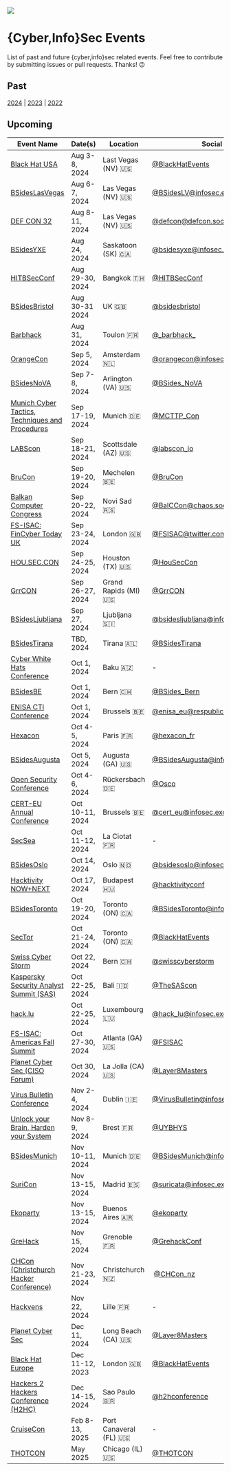 [![](https://img.shields.io/mastodon/follow/109262357540251967?domain=https%3A%2F%2Finfosec.exchange&style=social)](https://infosec.exchange/@0x58)

# {Cyber,Info}Sec Events

List of past and future {cyber,info}sec related events. Feel free to contribute by submitting issues or pull requests. Thanks! 😉

## Past

[2024](./2024.md) | [2023](./2023.md) | [2022](./2022.md)

## Upcoming

| Event Name | Date(s) | Location | Social | Free
| ---------- | ------- | -------- | ------- | :--------:
| [Black Hat USA](https://www.blackhat.com/us-23/) | Aug 3-8, 2024 | Last Vegas (NV) :us: | [@BlackHatEvents](https://twitter.com/BlackHatEvents) | N
| [BSidesLasVegas](https://bsideslv.org/) | Aug 6-7, 2024 | Las Vegas (NV) :us: | [@BSidesLV@infosec.exchange](https://infosec.exchange/@BSidesLV) | N
| [DEF CON 32](https://defcon.org/) | Aug 8-11, 2024 | Las Vegas (NV) :us: | [@defcon@defcon.social](https://defcon.social/@defcon) | N
| [BSidesYXE](https://bsidesyxe.ca) | Aug 24, 2024 | Saskatoon (SK) :canada: | [@bsidesyxe@infosec.exchange](https://infosec.exchange/@bsidesyxe) | N
| [HITBSecConf](https://conference.hitb.org/hitbsecconf2024bkk/) | Aug 29-30, 2024 | Bangkok :thailand: | [@HITBSecConf](https://twitter.com/hitbsecconf) | N
| [BSidesBristol](https://www.bsidesbristol.org.uk/) | Aug 30-31 2024 | UK :uk: | [@bsidesbristol](https://x.com/BSIDESBRISTOL) | N
| [Barbhack](https://www.barbhack.fr/2024/en/) | Aug 31, 2024 | Toulon :fr: | [@\_barbhack\_](https://twitter.com/_barbhack_) | N
| [OrangeCon](https://orangecon.nl) | Sep 5, 2024 | Amsterdam :netherlands: | [@orangecon@infosec.exchange](https://infosec.exchange/@orangecon) | N
| [BSidesNoVA](https://www.bsidesnova.org/) | Sep 7-8, 2024 | Arlington (VA) :us: | [@BSides_NoVA](https://twitter.com/BSides_NoVA) | N
| [Munich Cyber Tactics, Techniques and Procedures](https://www.mcttp.de) | Sep 17-19, 2024 | Munich :de: | [@MCTTP_Con](https://twitter.com/MCTTP_Con) | N
| [LABScon](https://www.labscon.io) | Sep 18-21, 2024 | Scottsdale (AZ) :us: | [@labscon_io](https://twitter.com/labscon_io) | Invite-only
| [BruCon](https://www.brucon.org/) | Sep 19-20, 2024 | Mechelen :belgium: | [@BruCon](https://twitter.com/BruCon) | N
| [Balkan Computer Congress](https://www.balccon.org) | Sep 20-22, 2024 | Novi Sad :serbia: | [@BalCCon@chaos.social](https://chaos.social/@BalCC0n) | N
| [FS-ISAC: FinCyber Today UK](https://www.fsisac.com/events/2024-uk) | Sep 23-24, 2024 | London :uk: | [@FSISAC@twitter.com](https://twitter.com/FSISAC) | N
| [HOU.SEC.CON](https://www.houstonseccon.com) | Sep 24-25, 2024 | Houston (TX) :us: | [@HouSecCon](https://twitter.com/HouSecCon) | N
| [GrrCON](https://grrcon.com/) | Sep 26-27, 2024 | Grand Rapids (MI) :us: | [@GrrCON](https://twitter.com/GrrCON) | N
| [BSidesLjubljana](https://0x7e8.bsidesljubljana.si) | Sep 27, 2024 | Ljubljana :slovenia: | [@bsidesljubljana@infosec.exchange](https://infosec.exchange/@bsidesljubljana) | Y
| [BSidesTirana](https://bsidestirana.al/) | TBD, 2024 | Tirana :albania: | [@BSidesTirana](https://twitter.com/BSidesTirana) | Y
| [Cyber White Hats Conference](https://whiteconference.com) | Oct 1, 2024 | Baku :azerbaijan: | - | N
| [BSidesBE](https://bern.bsides.ch) | Oct 1, 2024 | Bern :switzerland: | [@BSides_Bern](https://twitter.com/BSides_Bern) | N
| [ENISA CTI Conference](https://www.enisa.europa.eu/events/cti-conference) | Oct 1, 2024 | Brussels :belgium: | [@enisa_eu@respublicae.eu](https://respublicae.eu/@enisa_eu) | N
| [Hexacon](https://www.hexacon.fr/) | Oct 4-5, 2024 | Paris :fr: | [@hexacon_fr](https://twitter.com/hexacon_fr) | N
| [BSidesAugusta](https://bsidesaugusta.org) | Oct 5, 2024 | Augusta (GA) :us: | [@BSidesAugusta@infosec.exchange](https://infosec.exchange/@BSidesAugusta) | N
| [Open Security Conference](https://opensecurityconference.org/) | Oct 4-6, 2024 | Rückersbach :de: | [@Osco](https://infosec.exchange/@OSCo) | N
| [CERT-EU Annual Conference](https://cert.europa.eu/conference/tales-from-the-real-world) | Oct 10-11, 2024 | Brussels :belgium: | [@cert_eu@infosec.exchange](https://infosec.exchange/@cert_eu) | N
| [SecSea](https://secsea.org) | Oct 11-12, 2024 | La Ciotat :fr: | - | N
| [BSidesOslo](https://bsidesoslo.no) | Oct 14, 2024 | Oslo :norway: | [@bsidesoslo@infosec.exchange](https://infosec.exchange/@bsidesoslo) | N
| [Hacktivity NOW+NEXT](https://hacktivity.com) | Oct 17, 2024 | Budapest :hungary: | [@hacktivityconf](https://twitter.com/hacktivityconf) | N
| [BSidesToronto](https://www.bsidesto.ca) | Oct 19-20, 2024 | Toronto (ON) :canada: | [@BSidesToronto@infosec.exchange](https://infosec.exchange/@BSidesToronto) | N
| [SecTor](https://www.blackhat.com/sector/) | Oct 21-24, 2024 | Toronto (ON) :canada: | [@BlackHatEvents](https://twitter.com/BlackHatEvents) | N
| [Swiss Cyber Storm](https://www.swisscyberstorm.com) | Oct 22, 2024 | Bern :switzerland: | [@swisscyberstorm](https://twitter.com/swisscyberstorm) | N
| [Kaspersky Security Analyst Summit (SAS)](https://thesascon.com) | Oct 22-25, 2024 | Bali :indonesia: | [@TheSAScon](https://twitter.com/TheSAScon) | N
| [hack.lu](https://hack.lu/) | Oct 22-25, 2024 | Luxembourg :luxembourg: | [@hack_lu@infosec.exchange](https://infosec.exchange/@hack_lu) | N
| [FS-ISAC: Americas Fall Summit](https://www.fsisac.com/events/2024-americas-fall) | Oct 27-30, 2024 | Atlanta (GA) :us: | [@FSISAC](https://twitter.com/FSISAC) | N
| [Planet Cyber Sec (CISO Forum)](https://planetcybersec.com/103024-conference/) | Oct 30, 2024 | La Jolla (CA) :us: | [@Layer8Masters](https://twitter.com/Layer8Masters) | N
| [Virus Bulletin Conference](https://www.virusbulletin.com/conference/) | Nov 2-4, 2024 | Dublin :ireland: | [@VirusBulletin@infosec.exchange](https://infosec.exchange/@VirusBulletin) | N
| [Unlock your Brain, Harden your System](https://unlockyourbrain.bzh/) | Nov 8-9, 2024 | Brest :fr: | [@UYBHYS](https://twitter.com/UYBHYS)| N
| [BSidesMunich](https://2024.bsidesmunich.org) | Nov 10-11, 2024 | Munich :de: | [@BSidesMunich@infosec.exchange](https://infosec.exchange/@BSidesMunich) | N
| [SuriCon](https://www.suricon.net) | Nov 13-15, 2024 | Madrid :es: | [@suricata@infosec.exchange](https://infosec.exchange/@suricata) | N
| [Ekoparty](https://ekoparty.org/en_US/) | Nov 13-15, 2024 | Buenos Aires :argentina: | [@ekoparty](https://twitter.com/ekoparty) | N
| [GreHack](https://grehack.fr/) | Nov 15, 2024 | Grenoble :fr: | [@GrehackConf](https://twitter.com/GrehackConf) | N
| [CHCon (Christchurch Hacker Conference)](https://2024.chcon.nz) | Nov 21-23, 2024 | Christchurch :new_zealand: | [@CHCon_nz](https://twitter.com/CHCon_nz) | N
| [Hackvens](https://hackvens.fr) | Nov 22, 2024 | Lille :fr: | - | N
| [Planet Cyber Sec](https://planetcybersec.com/121124-conference/) | Dec 11, 2024 | Long Beach (CA) :us: | [@Layer8Masters](https://twitter.com/Layer8Masters) | N
| [Black Hat Europe](https://www.blackhat.com/eu-24/) | Dec 11-12, 2023 | London :uk: | [@BlackHatEvents](https://twitter.com/BlackHatEvents) | N
| [Hackers 2 Hackers Conference (H2HC)](https://www.h2hc.com.br/en/) | Dec 14-15, 2024 | Sao Paulo :brazil: | [@h2hconference](https://twitter.com/h2hconference) | N
| [CruiseCon](https://cruisecon.com) | Feb 8-13, 2025 | Port Canaveral (FL) :us: | - | N
| [THOTCON](https://www.thotcon.org/) | May 2025 | Chicago (IL) :us: | [@THOTCON](https://twitter.com/THOTCON) | N
